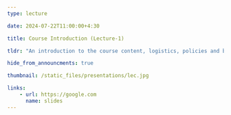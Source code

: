 ```yaml
---
type: lecture

date: 2024-07-22T11:00:00+4:30

title: Course Introduction (Lecture-1)

tldr: "An introduction to the course content, logistics, policies and background."

hide_from_announcments: true

thumbnail: /static_files/presentations/lec.jpg

links: 
    - url: https://google.com
      name: slides  
---
```

